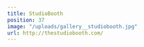 ```yaml
---
title: StudioBooth
position: 37
image: "/uploads/gallery__studiobooth.jpg"
url: http://thestudiobooth.com/
---
```



